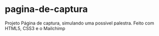 # pagina-de-captura
 Projeto Página de captura, simulando uma possivel palestra. Feito com HTML5, CSS3 e o Mailchimp 

